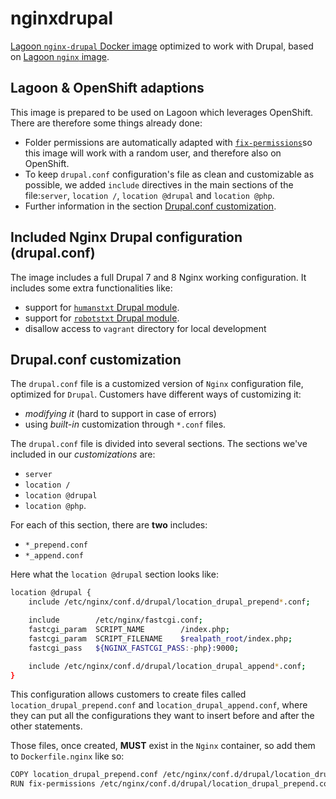 # nginxdrupal

[Lagoon `nginx-drupal` Docker image](https://github.com/amazeeio/lagoon/blob/master/images/nginx-drupal/Dockerfile) optimized to work with Drupal, based on [Lagoon `nginx` image](README.md).

## Lagoon & OpenShift adaptions

This image is prepared to be used on Lagoon which leverages OpenShift. There are therefore some things already done:

* Folder permissions are automatically adapted with [`fix-permissions`](https://github.com/sclorg/s2i-base-container/blob/master/core/root/usr/bin/fix-permissions)so this image will work with a random user, and therefore also on OpenShift.
* To keep `drupal.conf` configuration's file as clean and customizable as possible, we added `include` directives in the main sections of the file:`server`, `location /`, `location @drupal` and `location @php`.
* Further information in the section [Drupal.conf customization](nginx-drupal.md#drupal-conf-customization).

## Included Nginx Drupal configuration \(drupal.conf\)

The image includes a full Drupal 7 and 8 Nginx working configuration. It includes some extra functionalities like:

* support for [`humanstxt` Drupal module](https://www.drupal.org/project/humanstxt).
* support for [`robotstxt` Drupal module](https://www.drupal.org/project/robotstxt).
* disallow access to `vagrant` directory for local development

## Drupal.conf customization

The `drupal.conf` file is a customized version of `Nginx` configuration file, optimized for `Drupal`. Customers have different ways of customizing it:

* _modifying it_ \(hard to support in case of errors\)
* using _built-in_ customization through `*.conf` files.

The `drupal.conf` file is divided into several sections. The sections we've included in our _customizations_ are:

* `server`
* `location /`
* `location @drupal`
* `location @php`.

For each of this section, there are **two** includes:

* `*_prepend.conf`
* `*_append.conf`

Here what the `location @drupal` section looks like:

```bash
location @drupal {
    include /etc/nginx/conf.d/drupal/location_drupal_prepend*.conf;

    include        /etc/nginx/fastcgi.conf;
    fastcgi_param  SCRIPT_NAME        /index.php;
    fastcgi_param  SCRIPT_FILENAME    $realpath_root/index.php;
    fastcgi_pass   ${NGINX_FASTCGI_PASS:-php}:9000;

    include /etc/nginx/conf.d/drupal/location_drupal_append*.conf;
}
```

This configuration allows customers to create files called `location_drupal_prepend.conf` and `location_drupal_append.conf`, where they can put all the configurations they want to insert before and after the other statements.

Those files, once created, **MUST** exist in the `Nginx` container, so add them to `Dockerfile.nginx` like so:

```bash
COPY location_drupal_prepend.conf /etc/nginx/conf.d/drupal/location_drupal_prepend.conf
RUN fix-permissions /etc/nginx/conf.d/drupal/location_drupal_prepend.conf
```

